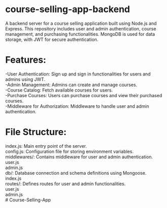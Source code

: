 # course-selling-app-backend

A backend server for a course selling application built using Node.js and Express. This repository includes user and admin authentication, course management, and purchasing functionalities. MongoDB is used for data storage, with JWT for secure authentication.

# Features:

-User Authentication: Sign up and sign in functionalities for users and admins using JWT.<br>
-Admin Management: Admins can create and manage courses.<br>
-Course Catalog: Fetch available courses for users.<br>
-Purchase Courses: Users can purchase courses and view their purchased courses.<br>
-Middleware for Authorization: Middleware to handle user and admin authentication.<br>

# File Structure:

index.js: Main entry point of the server.<br>
config.js: Configuration file for storing environment variables.<br>
middlewares/: Contains middleware for user and admin authentication.<br>
user.js<br>
admin.js<br>
db/: Database connection and schema definitions using Mongoose.<br>
index.js<br>
routes/: Defines routes for user and admin functionalities.<br>
user.js<br>
admin.js<br>
#   C o u r s e - S e l l i n g - A p p  
 